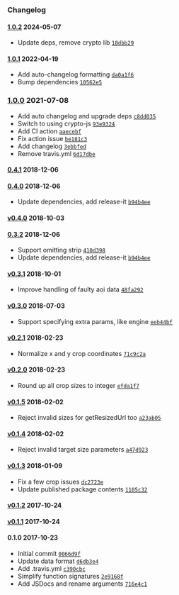 ### Changelog

#### [1.0.2](https://github.com/aptoma/aoi-smart-crop/compare/1.0.1...1.0.2) 2024-05-07

- Update deps, remove crypto lib [`18dbb29`](https://github.com/aptoma/aoi-smart-crop/commit/18dbb29dd0e8a03c1eae93b53685e9e629ee9f15)

#### [1.0.1](https://github.com/aptoma/aoi-smart-crop/compare/1.0.0...1.0.1) 2022-04-19

- Add auto-changelog formatting [`da0a1f6`](https://github.com/aptoma/aoi-smart-crop/commit/da0a1f6823837a7ad756eecca26adc9e19d50d7d)
- Bump dependencies [`10562e5`](https://github.com/aptoma/aoi-smart-crop/commit/10562e56f854dfa8148be4e66590295bf1183d1c)

### [1.0.0](https://github.com/aptoma/aoi-smart-crop/compare/0.4.1...1.0.0) 2021-07-08

- Add auto changelog and upgrade deps [`c8dd035`](https://github.com/aptoma/aoi-smart-crop/commit/c8dd0358f040399a193b4fbbad6396e5915cb51b)
- Switch to using crypto-js [`93e9324`](https://github.com/aptoma/aoi-smart-crop/commit/93e932447fec026bec86bf238d8b48d7a08fb1ca)
- Add CI action [`aaecebf`](https://github.com/aptoma/aoi-smart-crop/commit/aaecebf3b706451a110c73c44ebedabe73ba852c)
- Fix action issue [`be181c3`](https://github.com/aptoma/aoi-smart-crop/commit/be181c3deef1acf0da9a0aa614e2290463a5f06c)
- Add changelog [`3ebbfed`](https://github.com/aptoma/aoi-smart-crop/commit/3ebbfed9d0bc257a85955c2f13b22f76c78ef92f)
- Remove travis.yml [`6d17dbe`](https://github.com/aptoma/aoi-smart-crop/commit/6d17dbeaf01897a65fa1b77b0c6c9ffddb4040b1)

#### [0.4.1](https://github.com/aptoma/aoi-smart-crop/compare/0.4.0...0.4.1) 2018-12-06

#### [0.4.0](https://github.com/aptoma/aoi-smart-crop/compare/v0.4.0...0.4.0) 2018-12-06

- Update dependencies, add release-it [`b94b4ee`](https://github.com/aptoma/aoi-smart-crop/commit/b94b4ee87f8f6e0c637191147aa85549cd5315bb)

#### [v0.4.0](https://github.com/aptoma/aoi-smart-crop/compare/0.3.2...v0.4.0) 2018-10-03

#### [0.3.2](https://github.com/aptoma/aoi-smart-crop/compare/v0.3.1...0.3.2) 2018-12-06

- Support omitting strip [`410d398`](https://github.com/aptoma/aoi-smart-crop/commit/410d398e06ae9bc8cd4fe2239c76617903c13d54)
- Update dependencies, add release-it [`b94b4ee`](https://github.com/aptoma/aoi-smart-crop/commit/b94b4ee87f8f6e0c637191147aa85549cd5315bb)

#### [v0.3.1](https://github.com/aptoma/aoi-smart-crop/compare/v0.3.0...v0.3.1) 2018-10-01

- Improve handling of faulty aoi data [`48fa292`](https://github.com/aptoma/aoi-smart-crop/commit/48fa2923f6a8f428d17b71f2458f63736be7633a)

#### [v0.3.0](https://github.com/aptoma/aoi-smart-crop/compare/v0.2.1...v0.3.0) 2018-07-03

- Support specifying extra params, like engine [`eeb44bf`](https://github.com/aptoma/aoi-smart-crop/commit/eeb44bf7b1ad5013394462b80109910edf7115a4)

#### [v0.2.1](https://github.com/aptoma/aoi-smart-crop/compare/v0.2.0...v0.2.1) 2018-02-23

- Normalize x and y crop coordinates [`71c9c2a`](https://github.com/aptoma/aoi-smart-crop/commit/71c9c2a3b267c07a2cb20fc1fcb56775d96c51b2)

#### [v0.2.0](https://github.com/aptoma/aoi-smart-crop/compare/v0.1.5...v0.2.0) 2018-02-23

- Round up all crop sizes to integer [`efda1f7`](https://github.com/aptoma/aoi-smart-crop/commit/efda1f74a7b7e3e730ce530a4e1c4e3542877b97)

#### [v0.1.5](https://github.com/aptoma/aoi-smart-crop/compare/v0.1.4...v0.1.5) 2018-02-02

- Reject invalid sizes for getResizedUrl too [`a23ab05`](https://github.com/aptoma/aoi-smart-crop/commit/a23ab05da57676ecb4a86db3407a3cc8b9860f8d)

#### [v0.1.4](https://github.com/aptoma/aoi-smart-crop/compare/v0.1.3...v0.1.4) 2018-02-02

- Reject invalid target size parameters [`a47d923`](https://github.com/aptoma/aoi-smart-crop/commit/a47d9232f4be5116a973a386c2df14beb660a772)

#### [v0.1.3](https://github.com/aptoma/aoi-smart-crop/compare/v0.1.2...v0.1.3) 2018-01-09

- Fix a few crop issues [`dc2723e`](https://github.com/aptoma/aoi-smart-crop/commit/dc2723e0b44c153c65728aed5bba3858cbc1e083)
- Update published package contents [`1105c32`](https://github.com/aptoma/aoi-smart-crop/commit/1105c3295a7ad9c20d309125a1ae40ebef558145)

#### [v0.1.2](https://github.com/aptoma/aoi-smart-crop/compare/v0.1.1...v0.1.2) 2017-10-24

#### [v0.1.1](https://github.com/aptoma/aoi-smart-crop/compare/0.1.0...v0.1.1) 2017-10-24

#### 0.1.0 2017-10-23

- Initial commit [`0066d9f`](https://github.com/aptoma/aoi-smart-crop/commit/0066d9faae0f3accd02e53917c14119cc3ce0f20)
- Update data format [`d6db3e4`](https://github.com/aptoma/aoi-smart-crop/commit/d6db3e48994f63999c4df888092929857004256f)
- Add .travis.yml [`c390cbc`](https://github.com/aptoma/aoi-smart-crop/commit/c390cbcb7083b99fca3e725ec35c870557e158fd)
- Simplify function signatures [`2e9168f`](https://github.com/aptoma/aoi-smart-crop/commit/2e9168f809af3de181acd73880a143e5d94599c4)
- Add JSDocs and rename arguments [`716e4c1`](https://github.com/aptoma/aoi-smart-crop/commit/716e4c1714c218d32070cb9d417b3e3905869ff9)
